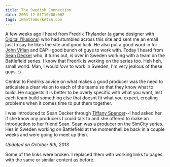 ```yaml
---
title: The Swedish Connection
date: 2003-12-01T10:00:00Z
tags: IWantToWorkAtEA.com
---
```

A few weeks ago I heard from Fredrik Thylander (a game designer with [Digital I'llusions][1]) who had stumbled across this site and sent me an email just to say he likes the site and good luck. He also put a good word in for [John Vifian][2] and EAP--good bunch of guys to work with. Today I heard from [Sean Decker][3] who, it turns out, is over in Sweden working with a team on the Battlefield series. I know that Fredrik is working on the series too. Heh heh, small world. Man, I would _love_ to work in Sweden, I'm very jealous of these guys. :)

Central to Fredriks advice on what makes a good producer was the need to articulate a clear vision to each of the teams so that they know what to build. He suggests it is better to be overly specific with what you want, lest each team build something else that doesnt fit what you expect, creating problems when it comes time to put them together.

I was introduced to Sean Decker through [Tiffany Spencer][4]--I had asked her if she know any producers I could talk to and she offered to make an introduction to her friend Sean. Sean was a producer on the SimCity series. Hes in Sweden working on Battlefield at the momenthell be back in a couple weeks and were going to meet up then.

*Updated on October 6th, 2013*

Some of the links were broken. I replaced them with working links to pages with the same or similar content as before.

 [1]: http://dice.se/
 [2]: /first-interview.html
 [3]: http://www.mobygames.com/developer/sheet/view/developerId=11359/
 [4]: /conversation-with-tiffany.html


